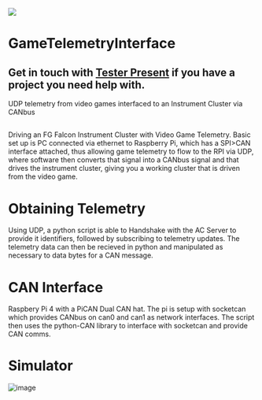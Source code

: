 
<a href="https://testerpresent.com.au/"><img src="https://img.shields.io/badge/Tester Present Specialist Automotive Solutions -Open Source Projects- blue" /></a>

# GameTelemetryInterface
## Get in touch with <a href="https://testerpresent.com.au">Tester Present</a> if you have a project you need help with.


UDP telemetry from video games interfaced to an Instrument Cluster via CANbus

##
Driving an FG Falcon Instrument Cluster with Video Game Telemetry. Basic set up is PC connected via ethernet to Raspberry Pi, which has a SPI>CAN interface attached, thus allowing game telemetry to flow to the RPI via UDP, where software then converts that signal into a CANbus signal and that drives the instrument cluster, giving you a working cluster that is driven from the video game.

##

# Obtaining Telemetry
Using UDP, a python script is able to Handshake with the AC Server to provide it identifiers, followed by subscribing to telemetry updates. The telemetry data can then be recieved in python and manipulated as necessary to data bytes for a CAN message.

# CAN Interface
Raspbery Pi 4 with a PiCAN Dual CAN hat. The pi is setup with socketcan which provides CANbus on can0 and can1 as network interfaces. The script then uses the python-CAN library to interface with socketcan and provide CAN comms.

# Simulator
![image](https://github.com/user-attachments/assets/793c572d-3482-41c1-83b1-e0e08f803cd5)

